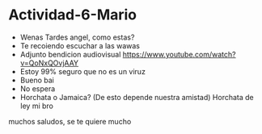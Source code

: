 # Actividad-6-Mario
- Wenas Tardes angel, como estas?
- Te recoiendo escuchar a las wawas 
- Adjunto bendicion audiovisual https://www.youtube.com/watch?v=QoNxQOvjAAY
- Estoy 99% seguro que no es un viruz
- Bueno bai
- No espera
- Horchata o Jamaica? (De esto depende nuestra amistad) Horchata de ley mi bro

muchos saludos, se te quiere mucho